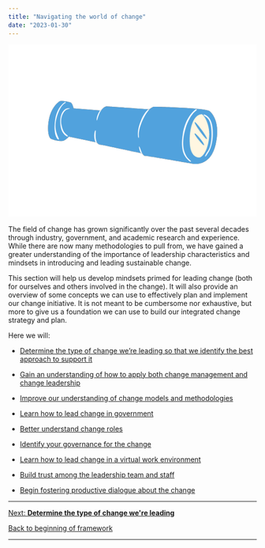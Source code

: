 ```yaml
---
title: "Navigating the world of change"
date: "2023-01-30"
---
```


![](images/FLC-Deepening.png)

The field of change has grown significantly over the past several decades through industry, government, and academic research and experience. While there are now many methodologies to pull from, we have gained a greater understanding of the importance of leadership characteristics and mindsets in introducing and leading sustainable change.

This section will help us develop mindsets primed for leading change (both for ourselves and others involved in the change). It will also provide an overview of some concepts we can use to effectively plan and implement our change initiative. It is not meant to be cumbersome nor exhaustive, but more to give us a foundation we can use to build our integrated change strategy and plan.

Here we will:

- [Determine the type of change we’re leading so that we identify the best approach to support it](/framework-for-leading-change/the-type-of-change-were-leading/)

- [Gain an understanding of how to apply both change management and change leadership](/framework-for-leading-change/change-management-and-change-leadership/)

- [Improve our understanding of change models and methodologies](/framework-for-leading-change/change-models-and-methodologies/)

- [Learn how to lead change in government](/framework-for-leading-change/leading-change-in-government/)

- [Better understand change roles](/framework-for-leading-change/changes-roles/)

- [Identify your governance for the change](/framework-for-leading-change/governance-for-change/)

- [Learn how to lead change in a virtual work environment](/framework-for-leading-change/leading-change-in-a-virtual-hybrid-environment/)

- [Build trust among the leadership team and staff](/framework-for-leading-change/building-trust-and-modelling-behaviour/)

- [Begin fostering productive dialogue about the change](/framework-for-leading-change/fostering-a-dialogue/)

* * *

[Next: **Determine the type of change we're leading**](/framework-for-leading-change/the-type-of-change-were-leading/)

[Back to beginning of framework](/framework-for-leading-change/)

* * *
